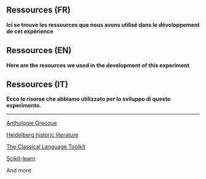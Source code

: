 ## Ressources (FR)

**Ici se trouve les ressources que nous avons utilisé dans le développement de cet expérience**

## Ressources (EN)

**Here are the resources we used in the development of this experiment** 

## Ressources (IT)

**Ecco le risorse che abbiamo utilizzato per lo sviluppo di questo esperimento**.
___

[Anthologie Grecque](https://anthologiagraeca.org/)

[Heidelberg historic literature](https://digi.ub.uni-heidelberg.de/diglit/cpgraec23/0001/image,info)

[The Classical Language Toolkit](http://cltk.org/)

[Scikit-learn](https://scikit-learn.org/stable/)

And more
